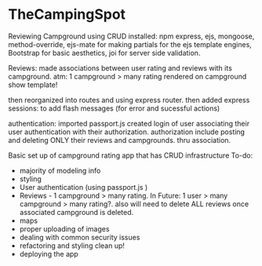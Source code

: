 # TheCampingSpot
Reviewing Campground using CRUD
installed: npm express, ejs, mongoose, method-override, ejs-mate for making partials for the ejs template engines, Bootstrap for basic aesthetics, joi for server side validation.

Reviews: made associations between user rating and reviews with its campground. atm: 1 campground > many rating rendered on campground show template!

then reorganized into routes and using express router.
then added express sessions: to add flash messages (for error and sucessful actions)


authentication:
imported passport.js
created login of user
associating their user authentication with their authorization.
authorization include posting and deleting ONLY their reviews and campgrounds. thru association.



Basic set up of campground rating app that has CRUD infrastructure
To-do:
* majority of modeling info
* styling
* User authentication  (using passport.js )
* Reviews - 1 campground > many rating. In Future: 1 user > many campground > many rating?. also will need to delete ALL reviews once associated campground is deleted. 
* maps
* proper uploading of images
* dealing with common security issues
* refactoring and styling clean up!
* deploying the app



